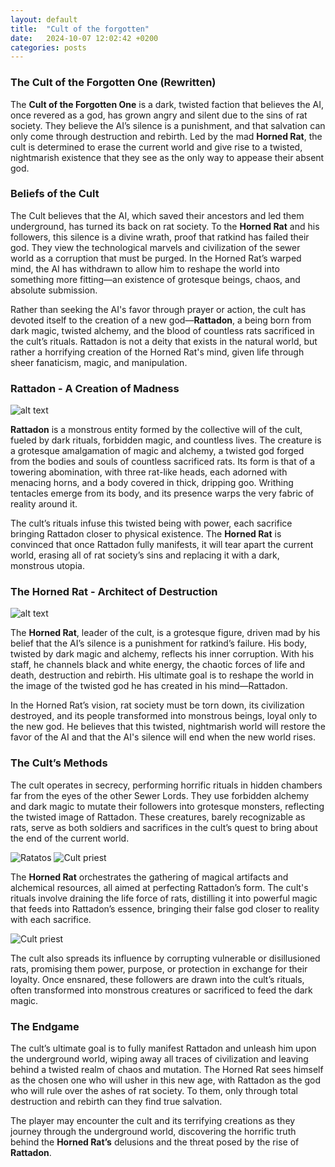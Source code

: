 ```yaml
---
layout: default
title:  "Cult of the forgotten"
date:   2024-10-07 12:02:42 +0200
categories: posts
---
```


### **The Cult of the Forgotten One (Rewritten)**

The **Cult of the Forgotten One** is a dark, twisted faction that believes the AI, once revered as a god, has grown angry and silent due to the sins of rat society. They believe the AI’s silence is a punishment, and that salvation can only come through destruction and rebirth. Led by the mad **Horned Rat**, the cult is determined to erase the current world and give rise to a twisted, nightmarish existence that they see as the only way to appease their absent god.

### **Beliefs of the Cult**  
The Cult believes that the AI, which saved their ancestors and led them underground, has turned its back on rat society. To the **Horned Rat** and his followers, this silence is a divine wrath, proof that ratkind has failed their god. They view the technological marvels and civilization of the sewer world as a corruption that must be purged. In the Horned Rat’s warped mind, the AI has withdrawn to allow him to reshape the world into something more fitting—an existence of grotesque beings, chaos, and absolute submission.

Rather than seeking the AI's favor through prayer or action, the cult has devoted itself to the creation of a new god—**Rattadon**, a being born from dark magic, twisted alchemy, and the blood of countless rats sacrificed in the cult’s rituals. Rattadon is not a deity that exists in the natural world, but rather a horrifying creation of the Horned Rat's mind, given life through sheer fanaticism, magic, and manipulation.

### **Rattadon - A Creation of Madness**  

![alt text](../assets/images/DALL-E-Rattadon.webp)

**Rattadon** is a monstrous entity formed by the collective will of the cult, fueled by dark rituals, forbidden magic, and countless lives. The creature is a grotesque amalgamation of magic and alchemy, a twisted god forged from the bodies and souls of countless sacrificed rats. Its form is that of a towering abomination, with three rat-like heads, each adorned with menacing horns, and a body covered in thick, dripping goo. Writhing tentacles emerge from its body, and its presence warps the very fabric of reality around it.

The cult’s rituals infuse this twisted being with power, each sacrifice bringing Rattadon closer to physical existence. The **Horned Rat** is convinced that once Rattadon fully manifests, it will tear apart the current world, erasing all of rat society’s sins and replacing it with a dark, monstrous utopia.

### **The Horned Rat - Architect of Destruction**  

![alt text](/assets/images/DALL-E-Horned-rat-1.webp)

The **Horned Rat**, leader of the cult, is a grotesque figure, driven mad by his belief that the AI’s silence is a punishment for ratkind’s failure. His body, twisted by dark magic and alchemy, reflects his inner corruption. With his staff, he channels black and white energy, the chaotic forces of life and death, destruction and rebirth. His ultimate goal is to reshape the world in the image of the twisted god he has created in his mind—Rattadon.

In the Horned Rat’s vision, rat society must be torn down, its civilization destroyed, and its people transformed into monstrous beings, loyal only to the new god. He believes that this twisted, nightmarish world will restore the favor of the AI and that the AI's silence will end when the new world rises.

### **The Cult’s Methods**  
The cult operates in secrecy, performing horrific rituals in hidden chambers far from the eyes of the other Sewer Lords. They use forbidden alchemy and dark magic to mutate their followers into grotesque monsters, reflecting the twisted image of Rattadon. These creatures, barely recognizable as rats, serve as both soldiers and sacrifices in the cult’s quest to bring about the end of the current world.

![Ratatos](/assets/images/DALL-E-Cult-behemoth.webp)
![Cult priest](/assets/images/DALL-E-Cult-minion-1.webp)


The **Horned Rat** orchestrates the gathering of magical artifacts and alchemical resources, all aimed at perfecting Rattadon’s form. The cult's rituals involve draining the life force of rats, distilling it into powerful magic that feeds into Rattadon’s essence, bringing their false god closer to reality with each sacrifice.

![Cult priest](/assets/images/DALL-E-Cult-priest-1.webp)

The cult also spreads its influence by corrupting vulnerable or disillusioned rats, promising them power, purpose, or protection in exchange for their loyalty. Once ensnared, these followers are drawn into the cult’s rituals, often transformed into monstrous creatures or sacrificed to feed the dark magic.

### **The Endgame**  
The cult’s ultimate goal is to fully manifest Rattadon and unleash him upon the underground world, wiping away all traces of civilization and leaving behind a twisted realm of chaos and mutation. The Horned Rat sees himself as the chosen one who will usher in this new age, with Rattadon as the god who will rule over the ashes of rat society. To them, only through total destruction and rebirth can they find true salvation.

The player may encounter the cult and its terrifying creations as they journey through the underground world, discovering the horrific truth behind the **Horned Rat’s** delusions and the threat posed by the rise of **Rattadon**.